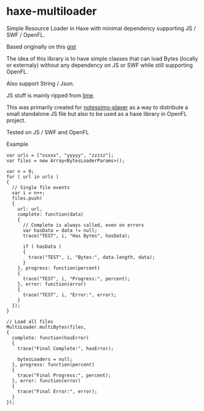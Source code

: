# haxe-multiloader
Simple Resource Loader in Haxe with minimal dependency supporting JS / SWF / OpenFL.

Based originally on this [gist](https://gist.github.com/cambiata/471575a42676b27719e3)

The idea of this library is to have simple classes that can load Bytes (locally or externaly) without any dependency on JS or SWF while still supporting OpenFL.

Also support String / Json.

JS stuff is mainly ripped from [lime](https://github.com/openfl/lime/).

This was primarily created for [notessimo-player](https://github.com/starburst997/notessimo-player) as a way to distribute a small standalone JS file but also to be used as a haxe library in OpenFL project.

Tested on JS / SWF and OpenFL

Example
```
var urls = ["xxxxx", "yyyyy", "zzzzz"];
var files = new Array<BytesLoaderParams>();

var n = 0;
for ( url in urls )
{
  // Single file events
  var i = n++;
  files.push(
  {
    url: url,
    complete: function(data)
    {
      // Complete is always called, even on errors
      var hasData = data != null;
      trace("TEST", i, "Has Bytes", hasData);

      if ( hasData )
      {
        trace("TEST", i, "Bytes:", data.length, data);
      }
    }, progress: function(percent)
    {
      trace("TEST", i, "Progress:", percent);
    }, error: function(error)
    {
      trace("TEST", i, "Error:", error);
    }
  });
}

// Load all files
MultiLoader.multiBytes(files,
{
  complete: function(hasError)
  {
    trace("Final Complete:", hasError);

    bytesLoaders = null;
  }, progress: function(percent)
  {
    trace("Final Progress:", percent);
  }, error: function(error)
  {
    trace("Final Error:", error);
  }
});
```